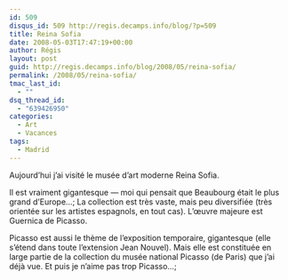 ```yaml
---
id: 509
disqus_id: 509 http://regis.decamps.info/blog/?p=509
title: Reina Sofia
date: 2008-05-03T17:47:19+00:00
author: Régis
layout: post
guid: http://regis.decamps.info/blog/2008/05/reina-sofia/
permalink: /2008/05/reina-sofia/
tmac_last_id:
  - ""
dsq_thread_id:
  - "639426950"
categories:
  - Art
  - Vacances
tags:
  - Madrid
---
```

Aujourd’hui j’ai visité le musée d’art moderne Reina Sofia.

Il est vraiment gigantesque &#8212; moi qui pensait que Beaubourg était le plus grand d’Europe…; La collection est très vaste, mais peu diversifiée (très orientée sur les artistes espagnols, en tout cas). L’œuvre majeure est Guernica de Picasso.

Picasso est aussi le thème de l’exposition temporaire, gigantesque (elle s’étend dans toute l’extension Jean Nouvel). Mais elle est constituée en large partie de la collection du musée national Picasso (de Paris) que j’ai déjà vue. Et puis je n’aime pas trop Picasso…;
